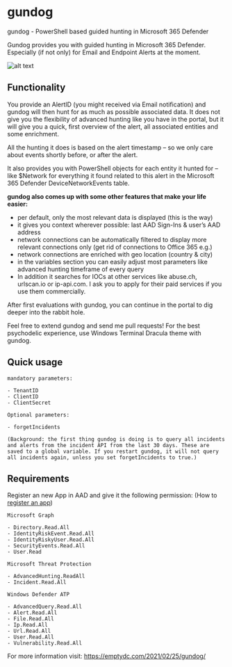 # gundog
gundog - PowerShell based guided hunting in Microsoft 365 Defender

Gundog provides you with guided hunting in Microsoft 365 Defender. Especially (if not only) for Email and 
Endpoint Alerts at the moment.

![alt text](http://100pcloud.com/vid-title.png)

## Functionality

You provide an AlertID (you might received via Email notification) and gundog will then hunt for as much as possible 
associated data. It does not give you the flexibility of advanced hunting like you have in the portal, but it will give you a quick, first overview of  the alert, all associated entities and some enrichment.

All the hunting it does is based on the alert timestamp – so we only care about events shortly before, or after the alert.

It also provides you with PowerShell objects for each entity it hunted for – like $Network for everything it found related to this alert in the Microsoft 365 Defender DeviceNetworkEvents table.

**gundog also comes up with some other features that make your life easier:**

- per default, only the most relevant data is displayed (this is the way)
- it gives you context wherever possible: last AAD Sign-Ins & user’s AAD address
- network connections can be automatically filtered to display more relevant connections only (get rid of connections to Office 365 e.g.)
- network connections are enriched with geo location (country & city)
- in the variables section you can easily adjust most parameters like advanced hunting timeframe of every query
- In addition it searches for IOCs at other services like abuse.ch, urlscan.io or ip-api.com. I ask you to apply for their paid services if you use them commercially.

After first evaluations with gundog, you can continue in the portal to dig deeper into the rabbit hole.

Feel free to extend gundog and send me pull requests! For the best psychodelic experience, use Windows 
Terminal Dracula theme with gundog. 

## Quick usage
```
mandatory parameters:

- TenantID
- ClientID
- ClientSecret

Optional parameters:

- forgetIncidents

(Background: the first thing gundog is doing is to query all incidents and alerts from the incident API from the last 30 days. These are 
saved to a global variable. If you restart gundog, it will not query all incidents again, unless you set forgetIncidents to true.)
```
## Requirements
Register an new App in AAD and give it the following permission:
(How to [register an app](https://docs.microsoft.com/en-us/windows/security/threat-protection/microsoft-defender-atp/exposed-apis-create-app-webapp "Microsoft"))

```
Microsoft Graph

- Directory.Read.All
- IdentityRiskEvent.Read.All
- IdentityRiskyUser.Read.All
- SecurityEvents.Read.All
- User.Read

Microsoft Threat Protection

- AdvancedHunting.ReadAll
- Incident.Read.All

Windows Defender ATP

- AdvancedQuery.Read.All
- Alert.Read.All
- File.Read.All
- Ip.Read.All
- Url.Read.All
- User.Read.All
- Vulnerability.Read.All

```
For more information visit: https://emptydc.com/2021/02/25/gundog/



